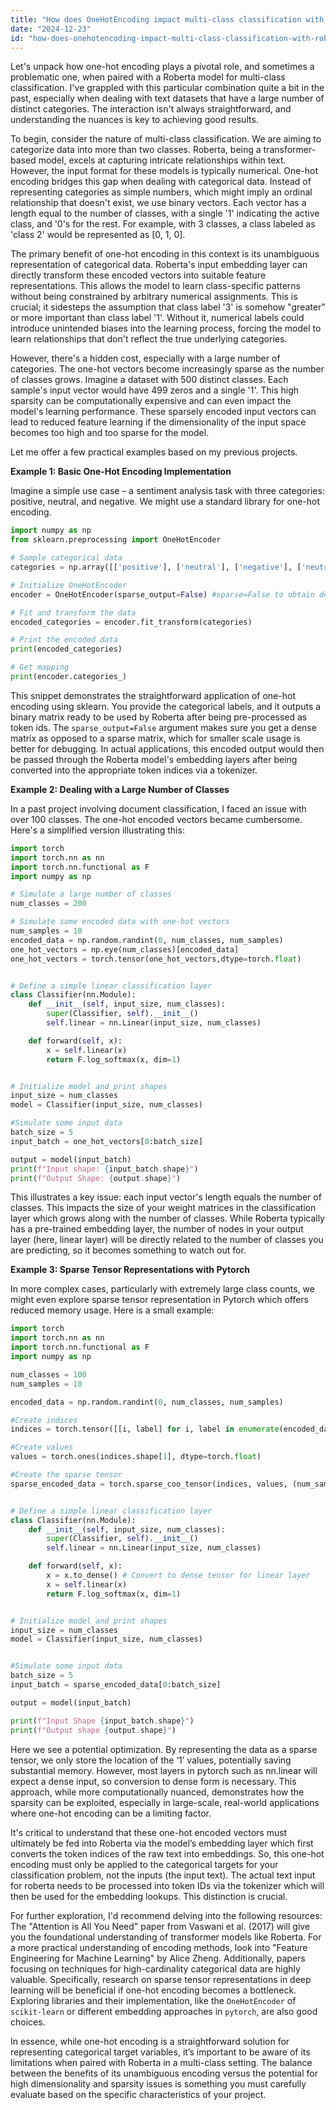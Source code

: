 ```yaml
---
title: "How does OneHotEncoding impact multi-class classification with Roberta?"
date: "2024-12-23"
id: "how-does-onehotencoding-impact-multi-class-classification-with-roberta"
---
```


Let's unpack how one-hot encoding plays a pivotal role, and sometimes a problematic one, when paired with a Roberta model for multi-class classification. I've grappled with this particular combination quite a bit in the past, especially when dealing with text datasets that have a large number of distinct categories. The interaction isn't always straightforward, and understanding the nuances is key to achieving good results.

To begin, consider the nature of multi-class classification. We are aiming to categorize data into more than two classes. Roberta, being a transformer-based model, excels at capturing intricate relationships within text. However, the input format for these models is typically numerical. One-hot encoding bridges this gap when dealing with categorical data. Instead of representing categories as simple numbers, which might imply an ordinal relationship that doesn't exist, we use binary vectors. Each vector has a length equal to the number of classes, with a single '1' indicating the active class, and '0's for the rest. For example, with 3 classes, a class labeled as 'class 2' would be represented as [0, 1, 0].

The primary benefit of one-hot encoding in this context is its unambiguous representation of categorical data. Roberta's input embedding layer can directly transform these encoded vectors into suitable feature representations. This allows the model to learn class-specific patterns without being constrained by arbitrary numerical assignments. This is crucial; it sidesteps the assumption that class label '3' is somehow "greater" or more important than class label '1'. Without it, numerical labels could introduce unintended biases into the learning process, forcing the model to learn relationships that don't reflect the true underlying categories.

However, there's a hidden cost, especially with a large number of categories. The one-hot vectors become increasingly sparse as the number of classes grows. Imagine a dataset with 500 distinct classes. Each sample's input vector would have 499 zeros and a single '1'. This high sparsity can be computationally expensive and can even impact the model's learning performance. These sparsely encoded input vectors can lead to reduced feature learning if the dimensionality of the input space becomes too high and too sparse for the model.

Let me offer a few practical examples based on my previous projects.

**Example 1: Basic One-Hot Encoding Implementation**

Imagine a simple use case – a sentiment analysis task with three categories: positive, neutral, and negative. We might use a standard library for one-hot encoding.

```python
import numpy as np
from sklearn.preprocessing import OneHotEncoder

# Sample categorical data
categories = np.array([['positive'], ['neutral'], ['negative'], ['neutral'], ['positive']])

# Initialize OneHotEncoder
encoder = OneHotEncoder(sparse_output=False) #sparse=False to obtain dense array

# Fit and transform the data
encoded_categories = encoder.fit_transform(categories)

# Print the encoded data
print(encoded_categories)

# Get mapping
print(encoder.categories_)

```
This snippet demonstrates the straightforward application of one-hot encoding using sklearn. You provide the categorical labels, and it outputs a binary matrix ready to be used by Roberta after being pre-processed as token ids. The `sparse_output=False` argument makes sure you get a dense matrix as opposed to a sparse matrix, which for smaller scale usage is better for debugging. In actual applications, this encoded output would then be passed through the Roberta model's embedding layers after being converted into the appropriate token indices via a tokenizer.

**Example 2: Dealing with a Large Number of Classes**

In a past project involving document classification, I faced an issue with over 100 classes. The one-hot encoded vectors became cumbersome. Here's a simplified version illustrating this:

```python
import torch
import torch.nn as nn
import torch.nn.functional as F
import numpy as np

# Simulate a large number of classes
num_classes = 200

# Simulate some encoded data with one-hot vectors
num_samples = 10
encoded_data = np.random.randint(0, num_classes, num_samples)
one_hot_vectors = np.eye(num_classes)[encoded_data]
one_hot_vectors = torch.tensor(one_hot_vectors,dtype=torch.float)


# Define a simple linear classification layer
class Classifier(nn.Module):
    def __init__(self, input_size, num_classes):
        super(Classifier, self).__init__()
        self.linear = nn.Linear(input_size, num_classes)

    def forward(self, x):
        x = self.linear(x)
        return F.log_softmax(x, dim=1)


# Initialize model and print shapes
input_size = num_classes
model = Classifier(input_size, num_classes)

#Simulate some input data
batch_size = 5
input_batch = one_hot_vectors[0:batch_size]

output = model(input_batch)
print(f"Input shape: {input_batch.shape}")
print(f"Output Shape: {output.shape}")

```
This illustrates a key issue: each input vector's length equals the number of classes. This impacts the size of your weight matrices in the classification layer which grows along with the number of classes. While Roberta typically has a pre-trained embedding layer, the number of nodes in your output layer (here, linear layer) will be directly related to the number of classes you are predicting, so it becomes something to watch out for.

**Example 3: Sparse Tensor Representations with Pytorch**

In more complex cases, particularly with extremely large class counts, we might even explore sparse tensor representation in Pytorch which offers reduced memory usage. Here is a small example:

```python
import torch
import torch.nn as nn
import torch.nn.functional as F
import numpy as np

num_classes = 100
num_samples = 10

encoded_data = np.random.randint(0, num_classes, num_samples)

#Create indices
indices = torch.tensor([[i, label] for i, label in enumerate(encoded_data)],dtype=torch.long).T

#Create values
values = torch.ones(indices.shape[1], dtype=torch.float)

#Create the sparse tensor
sparse_encoded_data = torch.sparse_coo_tensor(indices, values, (num_samples, num_classes))


# Define a simple linear classification layer
class Classifier(nn.Module):
    def __init__(self, input_size, num_classes):
        super(Classifier, self).__init__()
        self.linear = nn.Linear(input_size, num_classes)

    def forward(self, x):
        x = x.to_dense() # Convert to dense tensor for linear layer
        x = self.linear(x)
        return F.log_softmax(x, dim=1)


# Initialize model and print shapes
input_size = num_classes
model = Classifier(input_size, num_classes)


#Simulate some input data
batch_size = 5
input_batch = sparse_encoded_data[0:batch_size]

output = model(input_batch)

print(f"Input Shape {input_batch.shape}")
print(f"Output shape {output.shape}")

```
Here we see a potential optimization. By representing the data as a sparse tensor, we only store the location of the ‘1’ values, potentially saving substantial memory. However, most layers in pytorch such as nn.linear will expect a dense input, so conversion to dense form is necessary. This approach, while more computationally nuanced, demonstrates how the sparsity can be exploited, especially in large-scale, real-world applications where one-hot encoding can be a limiting factor.

It's critical to understand that these one-hot encoded vectors must ultimately be fed into Roberta via the model’s embedding layer which first converts the token indices of the raw text into embeddings. So, this one-hot encoding must only be applied to the categorical targets for your classification problem, not the inputs (the input text). The actual text input for roberta needs to be processed into token IDs via the tokenizer which will then be used for the embedding lookups. This distinction is crucial.

For further exploration, I'd recommend delving into the following resources: The "Attention is All You Need" paper from Vaswani et al. (2017) will give you the foundational understanding of transformer models like Roberta. For a more practical understanding of encoding methods, look into "Feature Engineering for Machine Learning" by Alice Zheng. Additionally, papers focusing on techniques for high-cardinality categorical data are highly valuable. Specifically, research on sparse tensor representations in deep learning will be beneficial if one-hot encoding becomes a bottleneck. Exploring libraries and their implementation, like the `OneHotEncoder` of `scikit-learn` or different embedding approaches in `pytorch`, are also good choices.

In essence, while one-hot encoding is a straightforward solution for representing categorical target variables, it’s important to be aware of its limitations when paired with Roberta in a multi-class setting. The balance between the benefits of its unambiguous encoding versus the potential for high dimensionality and sparsity issues is something you must carefully evaluate based on the specific characteristics of your project.
